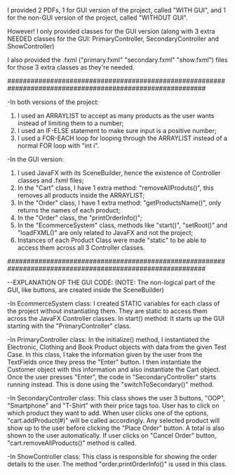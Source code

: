 I provided 2 PDFs, 1 for GUI version of the project, called "WITH GUI", and 1 for the non-GUI version of the project, called "WITHOUT GUI".

However! I only provided classes for the GUI version (along with 3 extra NEEDED classes for the GUI: PrimaryController, SecondaryController and ShowController)

I also provided the .fxml ("primary.fxml" "secondary.fxml" "show.fxml") files for those 3 extra classes as they're needed.

###########################################################################################################

-In both versions of the project:
1) I used an ARRAYLIST to accept as many products as the user wants instead of limiting them to a number;
2) I used an IF-ELSE statement to make sure input is a positive number;
3) I used a FOR-EACH loop for looping through the ARRAYLIST instead of a normal FOR loop with "int i".

-In the GUI version:
1) I used JavaFX with its SceneBuilder, hence the existence of Controller classes and .fxml files;
2) In the "Cart" class, I have 1 extra method: "removeAllProduts()", this removes all products inside the ARRAYLIST;
3) In the "Order" class, I have 1 extra method: "getProductsName()", only returns the names of each product;
4) In the "Order" class, the "printOrderInfo()";
5) In the "EcommerceSystem" class, methods like "start()", "setRoot()" and "loadFXML()" are only related to JavaFX and not the project;
6) Instances of each Product Class were made "static" to be able to access them across all 3 Controller classes.
   
###########################################################################################################

--EXPLANATION OF THE GUI CODE: (NOTE: The non-logical part of the GUI, like buttons, are created inside the SceneBuilder)

-In EcommerceSystem class:
   I created STATIC variables for each class of the project without instantiating them. They are static to access them across the JavaFX Controller classes.
   In start() method: It starts up the GUI starting with the "PrimaryController" class.

-In PrimaryController class:
   In the initialize() method, I instantiated the Electronic, Clothing and Book Product objects with data from the given Test Case. 
   In this class, I take the information given by the user from the TextFields once they press the "Enter" button.
   I then instantiate the Customer object with this information and also instantiate the Cart object.
   Once the user presses "Enter", the code in "SecondaryController" starts running instead. This is done using the "switchToSecondary()" method.
   
-In SecondaryController class:
   This class shows the user 3 buttons, "OOP", "Smartphone" and "T-Shirt" with their price tags too. 
   User has to click on which product they want to add.
   When user clicks one of the options, "cart.addProduct(#)" will be called accordingly.
   Any selected product will show up to the user before clicking the "Place Order" button.
   A total is also shown to the user automatically.
   If user clicks on "Cancel Order" button, "cart.removeAllProducts()" method is called.

-In ShowController class:
   This class is responsible for showing the order details to the user.
   The method "order.printOrderInfo()" is used in this class. 
